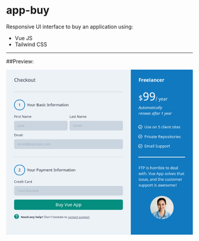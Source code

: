 # app-buy

Responsive UI interface to buy an application using:

- Vue JS
- Tailwind CSS

---

##Preview:

![Preview](./src/assets/preview.png)
